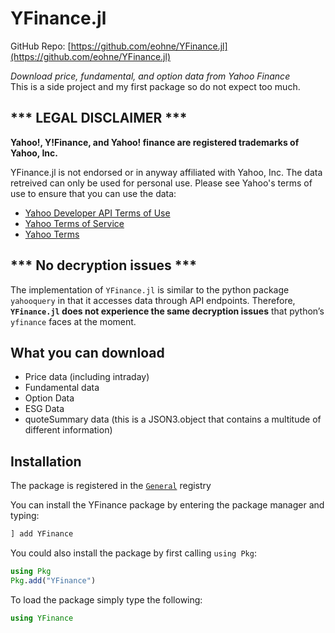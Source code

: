 # YFinance.jl
GitHub Repo: [https://github.com/eohne/YFinance.jl](https://github.com/eohne/YFinance.jl)

*Download price, fundamental, and option data from Yahoo Finance*  
This is a side project and my first package so do not expect too much. 
## \*\*\* LEGAL DISCLAIMER \*\*\*
**Yahoo!, Y!Finance, and Yahoo! finance are registered trademarks of
Yahoo, Inc.**

YFinance.jl is not endorsed or in anyway affiliated with Yahoo, Inc. The data retreived can only be used for personal use. 
Please see Yahoo's terms of use to ensure that you can use the data:
 - [Yahoo Developer API Terms of Use](https://policies.yahoo.com/us/en/yahoo/terms/product-atos/apiforydn/index.htm)
 - [Yahoo Terms of Service](https://legal.yahoo.com/us/en/yahoo/terms/otos/index.html)
 - [Yahoo Terms](https://policies.yahoo.com/us/en/yahoo/terms/index.htm)

## \*\*\* No decryption issues \*\*\*
The implementation of `YFinance.jl` is similar to the python package `yahooquery` in that it accesses data through API endpoints. Therefore, **`YFinance.jl` does not experience the same decryption issues** that python’s `yfinance` faces at the moment.

## What you can download
- Price data (including intraday)
- Fundamental data
- Option Data
- ESG Data
- quoteSummary data (this is a JSON3.object that contains a multitude of different information)

## Installation

The package is registered in the [`General`](https://github.com/JuliaRegistries/General) registry

You can install the YFinance package by entering the package manager and typing:
```julia
] add YFinance 
```
You could also install the package by first calling `using Pkg`:
```julia
using Pkg
Pkg.add("YFinance") 
```

To load the package simply type the following:
```julia
using YFinance
```